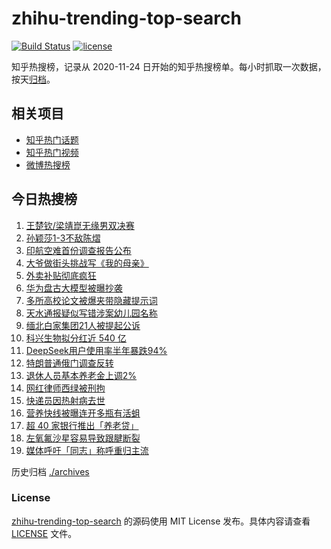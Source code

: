 # zhihu-trending-top-search

[![Build Status](https://github.com/justjavac/zhihu-trending-top-search/workflows/ci/badge.svg?branch=main)](https://github.com/justjavac/zhihu-trending-top-search/actions)
[![license](https://img.shields.io/github/license/justjavac/zhihu-trending-top-search)](https://github.com/justjavac/zhihu-trending-top-search/blob/main/LICENSE)

知乎热搜榜，记录从 2020-11-24 日开始的知乎热搜榜单。每小时抓取一次数据，按天[归档](./archives)。

## 相关项目

- [知乎热门话题](https://github.com/justjavac/zhihu-trending-hot-questions)
- [知乎热门视频](https://github.com/justjavac/zhihu-trending-hot-video)
- [微博热搜榜](https://github.com/justjavac/weibo-trending-hot-search)

## 今日热搜榜

<!-- BEGIN -->
<!-- 最后更新时间 Sat Jul 12 2025 16:26:48 GMT+0800 (China Standard Time) -->

1. [王楚钦/梁靖崑无缘男双决赛](https://www.zhihu.com/search?q=%E7%8E%8B%E6%A5%9A%E9%92%A6%2F%E6%A2%81%E9%9D%96%E5%B4%91%E6%97%A0%E7%BC%98%E7%94%B7%E5%8F%8C%E5%86%B3%E8%B5%9B)
1. [孙颖莎1-3不敌陈熠](https://www.zhihu.com/search?q=%E5%AD%99%E9%A2%96%E8%8E%8E1-3%E4%B8%8D%E6%95%8C%E9%99%88%E7%86%A0)
1. [印航空难首份调查报告公布](https://www.zhihu.com/search?q=%E5%8D%B0%E8%88%AA%E7%A9%BA%E9%9A%BE%E9%A6%96%E4%BB%BD%E8%B0%83%E6%9F%A5%E6%8A%A5%E5%91%8A%E5%85%AC%E5%B8%83)
1. [大爷做街头挑战写《我的母亲》](https://www.zhihu.com/search?q=%E5%A4%A7%E7%88%B7%E5%81%9A%E8%A1%97%E5%A4%B4%E6%8C%91%E6%88%98%E5%86%99%E3%80%8A%E6%88%91%E7%9A%84%E6%AF%8D%E4%BA%B2%E3%80%8B)
1. [外卖补贴彻底疯狂](https://www.zhihu.com/search?q=%E5%A4%96%E5%8D%96%E8%A1%A5%E8%B4%B4%E5%BD%BB%E5%BA%95%E7%96%AF%E7%8B%82)
1. [华为盘古大模型被曝抄袭](https://www.zhihu.com/search?q=%E5%8D%8E%E4%B8%BA%E7%9B%98%E5%8F%A4%E5%A4%A7%E6%A8%A1%E5%9E%8B%E8%A2%AB%E6%9B%9D%E6%8A%84%E8%A2%AD)
1. [多所高校论文被爆夹带隐藏提示词](https://www.zhihu.com/search?q=%E5%A4%9A%E6%89%80%E9%AB%98%E6%A0%A1%E8%AE%BA%E6%96%87%E8%A2%AB%E7%88%86%E5%A4%B9%E5%B8%A6%E9%9A%90%E8%97%8F%E6%8F%90%E7%A4%BA%E8%AF%8D)
1. [天水通报疑似写错涉案幼儿园名称](https://www.zhihu.com/search?q=%E5%A4%A9%E6%B0%B4%E9%80%9A%E6%8A%A5%E7%96%91%E4%BC%BC%E5%86%99%E9%94%99%E6%B6%89%E6%A1%88%E5%B9%BC%E5%84%BF%E5%9B%AD%E5%90%8D%E7%A7%B0)
1. [缅北白家集团21人被提起公诉](https://www.zhihu.com/search?q=%E7%BC%85%E5%8C%97%E7%99%BD%E5%AE%B6%E9%9B%86%E5%9B%A221%E4%BA%BA%E8%A2%AB%E6%8F%90%E8%B5%B7%E5%85%AC%E8%AF%89)
1. [科兴生物拟分红近 540 亿](https://www.zhihu.com/search?q=%E7%A7%91%E5%85%B4%E7%94%9F%E7%89%A9%E6%8B%9F%E5%88%86%E7%BA%A2%E8%BF%91%20540%20%E4%BA%BF)
1. [DeepSeek用户使用率半年暴跌94%](https://www.zhihu.com/search?q=DeepSeek%E7%94%A8%E6%88%B7%E4%BD%BF%E7%94%A8%E7%8E%87%E5%8D%8A%E5%B9%B4%E6%9A%B4%E8%B7%8C94%25)
1. [特朗普通俄门调查反转](https://www.zhihu.com/search?q=%E7%89%B9%E6%9C%97%E6%99%AE%E9%80%9A%E4%BF%84%E9%97%A8%E8%B0%83%E6%9F%A5%E5%8F%8D%E8%BD%AC)
1. [退休人员基本养老金上调2%](https://www.zhihu.com/search?q=%E9%80%80%E4%BC%91%E4%BA%BA%E5%91%98%E5%9F%BA%E6%9C%AC%E5%85%BB%E8%80%81%E9%87%91%E4%B8%8A%E8%B0%832%25)
1. [网红律师西绿被刑拘](https://www.zhihu.com/search?q=%E7%BD%91%E7%BA%A2%E5%BE%8B%E5%B8%88%E8%A5%BF%E7%BB%BF%E8%A2%AB%E5%88%91%E6%8B%98)
1. [快递员因热射病去世](https://www.zhihu.com/search?q=%E5%BF%AB%E9%80%92%E5%91%98%E5%9B%A0%E7%83%AD%E5%B0%84%E7%97%85%E5%8E%BB%E4%B8%96)
1. [营养快线被曝连开多瓶有活蛆](https://www.zhihu.com/search?q=%E8%90%A5%E5%85%BB%E5%BF%AB%E7%BA%BF%E8%A2%AB%E6%9B%9D%E8%BF%9E%E5%BC%80%E5%A4%9A%E7%93%B6%E6%9C%89%E6%B4%BB%E8%9B%86)
1. [超 40 家银行推出「养老贷」](https://www.zhihu.com/search?q=%E8%B6%85%2040%20%E5%AE%B6%E9%93%B6%E8%A1%8C%E6%8E%A8%E5%87%BA%E3%80%8C%E5%85%BB%E8%80%81%E8%B4%B7%E3%80%8D)
1. [左氧氟沙星容易导致跟腱断裂](https://www.zhihu.com/search?q=%E5%B7%A6%E6%B0%A7%E6%B0%9F%E6%B2%99%E6%98%9F%E5%AE%B9%E6%98%93%E5%AF%BC%E8%87%B4%E8%B7%9F%E8%85%B1%E6%96%AD%E8%A3%82)
1. [媒体呼吁「同志」称呼重归主流](https://www.zhihu.com/search?q=%E5%AA%92%E4%BD%93%E5%91%BC%E5%90%81%E3%80%8C%E5%90%8C%E5%BF%97%E3%80%8D%E7%A7%B0%E5%91%BC%E9%87%8D%E5%BD%92%E4%B8%BB%E6%B5%81)

<!-- END -->

历史归档 [./archives](./archives)

### License

[zhihu-trending-top-search](https://github.com/justjavac/zhihu-trending-top-search) 的源码使用 MIT License
发布。具体内容请查看 [LICENSE](./LICENSE) 文件。
